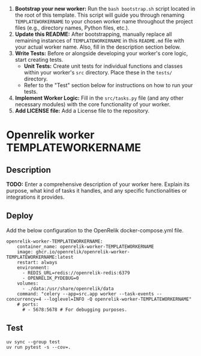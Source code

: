 <!--
README for the OpenRelik Worker Template
test

This file provides instructions on how to use this template to create a new OpenRelik worker.
The placeholder `TEMPLATEWORKERNAME` needs to be replaced with the actual name of your worker.
The `bootstrap.sh` script is designed to help with this process.
-->

1.  **Bootstrap your new worker:**
    Run the `bash bootstrap.sh` script located in the root of this template. This script will guide you through renaming `TEMPLATEWORKERNAME` to your chosen worker name throughout the project files (e.g., directory names, Python files, etc.).
2.  **Update this README:**
    After bootstrapping, manually replace all remaining instances of `TEMPLATEWORKERNAME` in this `README.md` file with your actual worker name. Also, fill in the description section below.
3.  **Write Tests:**
    Before or alongside developing your worker's core logic, start creating tests.
    *   **Unit Tests:** Create unit tests for individual functions and classes within your worker's `src` directory. Place these in the `tests/` directory.
    *   Refer to the "Test" section below for instructions on how to run your tests.
4.  **Implement Worker Logic:**
    Fill in the `src/tasks.py` file (and any other necessary modules) with the core functionality of your worker.
5.  **Add LICENSE file:**
    Add a License file to the repository.

# Openrelik worker TEMPLATEWORKERNAME
## Description
**TODO:** Enter a comprehensive description of your worker here. Explain its purpose, what kind of tasks it handles, and any specific functionalities or integrations it provides.

## Deploy
Add the below configuration to the OpenRelik docker-compose.yml file.

```
openrelik-worker-TEMPLATEWORKERNAME:
    container_name: openrelik-worker-TEMPLATEWORKERNAME
    image: ghcr.io/openrelik/openrelik-worker-TEMPLATEWORKERNAME:latest
    restart: always
    environment:
      - REDIS_URL=redis://openrelik-redis:6379
      - OPENRELIK_PYDEBUG=0
    volumes:
      - ./data:/usr/share/openrelik/data
    command: "celery --app=src.app worker --task-events --concurrency=4 --loglevel=INFO -Q openrelik-worker-TEMPLATEWORKERNAME"
    # ports:
      # - 5678:5678 # For debugging purposes.
```

## Test
```
uv sync --group test
uv run pytest -s --cov=.
```
